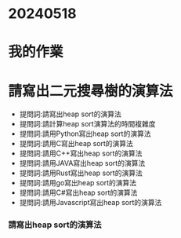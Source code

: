 # 20240518
# 我的作業
# 請寫出二元搜尋樹的演算法
- 提問詞:請寫出heap sort的演算法
- 提問詞:請計算heap sort演算法的時間複雜度
- 提問詞:請用Python寫出heap sort的演算法
- 提問詞:請用C寫出heap sort的演算法
- 提問詞:請用C++寫出heap sort的演算法
- 提問詞:請用JAVA寫出heap sort的演算法
- 提問詞:請用Rust寫出heap sort的演算法
- 提問詞:請用go寫出heap sort的演算法
- 提問詞:請用C#寫出heap sort的演算法
- 提問詞:請用Javascript寫出heap sort的演算法

### 請寫出heap sort的演算法




